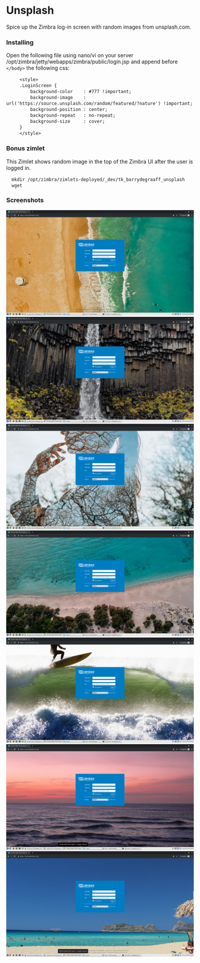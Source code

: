 # Unsplash
Spice up the Zimbra log-in screen with random images from unsplash.com.

### Installing
Open the following file using nano/vi on your server /opt/zimbra/jetty/webapps/zimbra/public/login.jsp and append before `</body>` the following css:

         <style>
         .LoginScreen {
             background-color    : #777 !important;
             background-image    : url('https://source.unsplash.com/random/featured/?nature') !important;
             background-position : center;
             background-repeat   : no-repeat;
             background-size     : cover;
         }
         </style>

### Bonus zimlet
This Zimlet shows random image in the top of the Zimbra UI after the user is logged in.

      mkdir /opt/zimbra/zimlets-deployed/_dev/tk_barrydegraaff_unsplash
      wget 


### Screenshots

![alt text](https://github.com/Zimbra-Community/unsplash/raw/master/2019-05-29-095906_1920x1080_scrot.png)
![alt text](https://github.com/Zimbra-Community/unsplash/raw/master/2019-05-29-095919_1920x1080_scrot.png)
![alt text](https://github.com/Zimbra-Community/unsplash/raw/master/2019-05-29-095926_1920x1080_scrot.png)
![alt text](https://github.com/Zimbra-Community/unsplash/raw/master/2019-05-29-095929_1920x1080_scrot.png)
![alt text](https://github.com/Zimbra-Community/unsplash/raw/master/2019-05-29-095933_1920x1080_scrot.png)
![alt text](https://github.com/Zimbra-Community/unsplash/raw/master/2019-05-29-100014_1920x1080_scrot.png)
![alt text](https://github.com/Zimbra-Community/unsplash/raw/master/2019-05-29-100026_1920x1080_scrot.png)

